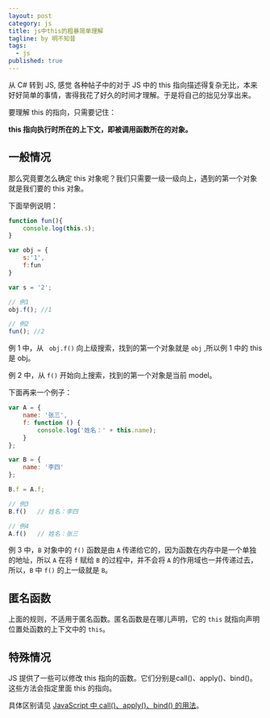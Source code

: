 ```yaml
---
layout: post
category: js
title: js中this的粗暴简单理解
tagline: by 明不知昔
tags: 
  - js
published: true
---
```


从 C# 转到  JS, 感觉 各种帖子中的对于 JS 中的 this 指向描述得复杂无比，本来好好简单的事情，害得我花了好久的时间才理解。于是将自己的拙见分享出来。

<!--more-->

要理解 this 的指向，只需要记住：

**this 指向执行时所在的上下文，即被调用函数所在的对象。**

## 一般情况

那么究竟要怎么确定 this 对象呢？我们只需要一级一级向上，遇到的第一个对象就是我们要的 this 对象。

下面举例说明：

``` js
function fun(){
    console.log(this.s);
}

var obj = {
    s:'1',
    f:fun
}

var s = '2';

// 例1
obj.f(); //1

// 例2
fun(); //2
```

例 1 中，从 ` obj.f()` 向上级搜索，找到的第一个对象就是 `obj` ,所以例 1 中的 this 是 obj。

例 2 中，从 `f()` 开始向上搜索，找到的第一个对象是当前 model。



下面再来一个例子：

``` javascript
var A = {
    name: '张三',
    f: function () {
        console.log('姓名：' + this.name);
    }
};

var B = {
    name: '李四'
};

B.f = A.f;

// 例3
B.f()   // 姓名：李四

// 例4
A.f()   // 姓名：张三
```

例 3 中，`B` 对象中的 `f()`  函数是由 `A` 传递给它的，因为函数在内存中是一个单独的地址，所以 `A` 在将 `f` 赋给 `B`  的过程中，并不会将 `A` 的作用域也一并传递过去，所以，`B` 中 `f()` 的上一级就是 `B`。

## 匿名函数

上面的规则，不适用于匿名函数。匿名函数是在哪儿声明，它的 `this` 就指向声明位置处函数的上下文中的 `this`。

## 特殊情况

 JS 提供了一些可以修改 this 指向的函数。它们分别是call()、apply()、bind()。这些方法会指定里面 this 的指向。

具体区别请见 [JavaScript 中 call()、apply()、bind() 的用法](https://www.runoob.com/w3cnote/js-call-apply-bind.html)。

